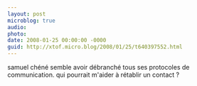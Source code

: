 ```yaml
---
layout: post
microblog: true
audio: 
photo: 
date: 2008-01-25 00:00:00 -0000
guid: http://xtof.micro.blog/2008/01/25/t640397552.html
---
```

samuel chéné semble avoir débranché tous ses protocoles de communication. qui pourrait m'aider à rétablir un contact ?
